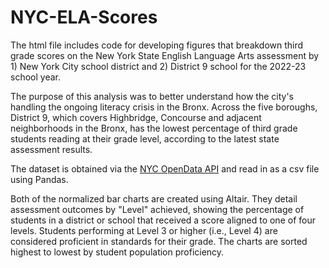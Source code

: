 # NYC-ELA-Scores

The html file includes code for developing figures that breakdown third grade scores on the New York State English Language Arts assessment by 1) New York City school district and 2) District 9 school for the 2022-23 school year. 

The purpose of this analysis was to better understand how the city's handling the ongoing literacy crisis in the Bronx. Across the five boroughs, District 9, which covers Highbridge, Concourse and adjacent neighborhoods in the Bronx, has the lowest percentage of third grade students reading at their grade level, according to the latest state assessment results.

The dataset is obtained via the [NYC OpenData API](https://data.cityofnewyork.us/Education/English-Language-Arts-ELA-Test-Results-2013-2023/iebs-5yhr/data) and read in as a csv file using Pandas.

Both of the normalized bar charts are created using Altair. They detail assessment outcomes by "Level" achieved, showing the percentage of students in a district or school that received a score aligned to one of four levels. Students performing at Level 3 or higher (i.e., Level 4) are considered proficient in standards for their grade. The charts are sorted highest to lowest by student population proficiency.

